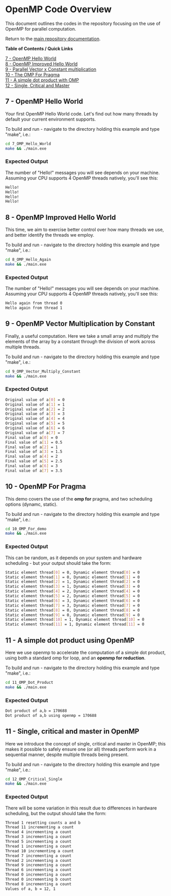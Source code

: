 # OpenMP Code Overview

This document outlines the codes in the repository focusing on the use of OpenMP for parallel computation.

Return to the [main repository documentation](./README.md).

**Table of Contents / Quick Links**

[7 - OpenMP Hello World](#omp_hello_world)  
[8 - OpenMP Improved Hello World](#omp_hello_again)  
[9 - Parallel Vector x Constant multiplication](#omp_vector_constant)  
[10 - The OMP For Pragma](#omp_for)  
[11 - A simple dot product with OMP](#omp_dot_product)  
[12 - Single, Critical and Master](#single_critical_master)  


<a id="omp_hello_world"></a>
## 7 - OpenMP Hello World

Your first OpenMP Hello World code. Let's find out how many threads by default your current environment supports.

To build and run - navigate to the directory holding this example and type "make", i.e.:

```bash
cd 7_OMP_Hello_World
make && ./main.exe
```

### Expected Output

The number of "Hello!" messages you will see depends on your machine. Assuming your CPU supports 4 OpenMP threads natively, you'll see this:

```bash
Hello!
Hello!
Hello!
Hello!
```

<a id="omp_hello_again"></a>
## 8 - OpenMP Improved Hello World

This time, we aim to exercise better control over how many threads we use, and better identify the threads we employ.

To build and run - navigate to the directory holding this example and type "make", i.e.:

```bash
cd 8_OMP_Hello_Again
make && ./main.exe
```

### Expected Output

The number of "Hello!" messages you will see depends on your machine. Assuming your CPU supports 4 OpenMP threads natively, you'll see this:

```bash
Hello again from thread 0
Hello again from thread 1
```
<a id="omp_vector_constant"></a>
## 9 - OpenMP Vector Multiplication by Constant

Finally, a useful computation. Here we take a small array and multiply the elements of the array by a constant through the division of work across multiple threads.

To build and run - navigate to the directory holding this example and type "make", i.e.:

```bash
cd 9_OMP_Vector_Multiply_Constant
make && ./main.exe
```

### Expected Output

```bash
Original value of a[0] = 0
Original value of a[1] = 1
Original value of a[2] = 2
Original value of a[3] = 3
Original value of a[4] = 4
Original value of a[5] = 5
Original value of a[6] = 6
Original value of a[7] = 7
Final value of a[0] = 0
Final value of a[1] = 0.5
Final value of a[2] = 1
Final value of a[3] = 1.5
Final value of a[4] = 2
Final value of a[5] = 2.5
Final value of a[6] = 3
Final value of a[7] = 3.5
```

<a id="omp_for"></a>
## 10 - OpenMP For Pragma

This demo covers the use of the **omp for** pragma, and two scheduling options (dynamc, static).

To build and run - navigate to the directory holding this example and type "make", i.e.:

```bash
cd 10_OMP_For_demo
make && ./main.exe
```

### Expected Output

This can be random, as it depends on your system and hardware scheduling - but your output should take the form:

```bash
Static element thread[0] = 0, Dynamic element thread[0] = 0
Static element thread[1] = 0, Dynamic element thread[1] = 0
Static element thread[2] = 1, Dynamic element thread[2] = 0
Static element thread[3] = 1, Dynamic element thread[3] = 0
Static element thread[4] = 2, Dynamic element thread[4] = 0
Static element thread[5] = 2, Dynamic element thread[5] = 0
Static element thread[6] = 3, Dynamic element thread[6] = 0
Static element thread[7] = 3, Dynamic element thread[7] = 0
Static element thread[8] = 0, Dynamic element thread[8] = 0
Static element thread[9] = 0, Dynamic element thread[9] = 0
Static element thread[10] = 1, Dynamic element thread[10] = 0
Static element thread[11] = 1, Dynamic element thread[11] = 0
```

<a id="omp_dot_product"></a>
## 11 - A simple dot product using OpenMP

Here we use openmp to accelerate the computation of a simple dot product, using
both a standard omp for loop, and an **openmp for reduction**.

To build and run - navigate to the directory holding this example and type "make", i.e.:

```bash
cd 11_OMP_Dot_Product
make && ./main.exe
```

### Expected Output

```bash
Dot product of a,b = 170688
Dot product of a,b using openmp = 170688
```

<a id="single_critical_master"></a>
## 11 - Single, critical and master in OpenMP

Here we introduce the concept of single, critical and master in OpenMP; this makes it possible to safely ensure one (or all) threads perform work in a sequential manner, despite multiple threads being present.

To build and run - navigate to the directory holding this example and type "make", i.e.:

```bash
cd 12_OMP_Critical_Single
make && ./main.exe
```

### Expected Output

There will be some variation in this result due to differences in hardware scheduling, but the output should take the form:

```bash
Thread 1 resetting counts a and b
Thread 11 incrementing a count
Thread 4 incrementing a count
Thread 3 incrementing a count
Thread 5 incrementing a count
Thread 1 incrementing a count
Thread 10 incrementing a count
Thread 7 incrementing a count
Thread 2 incrementing a count
Thread 9 incrementing a count
Thread 6 incrementing a count
Thread 0 incrementing a count
Thread 0 incrementing b count
Thread 8 incrementing a count
Values of a, b = 12, 1
```